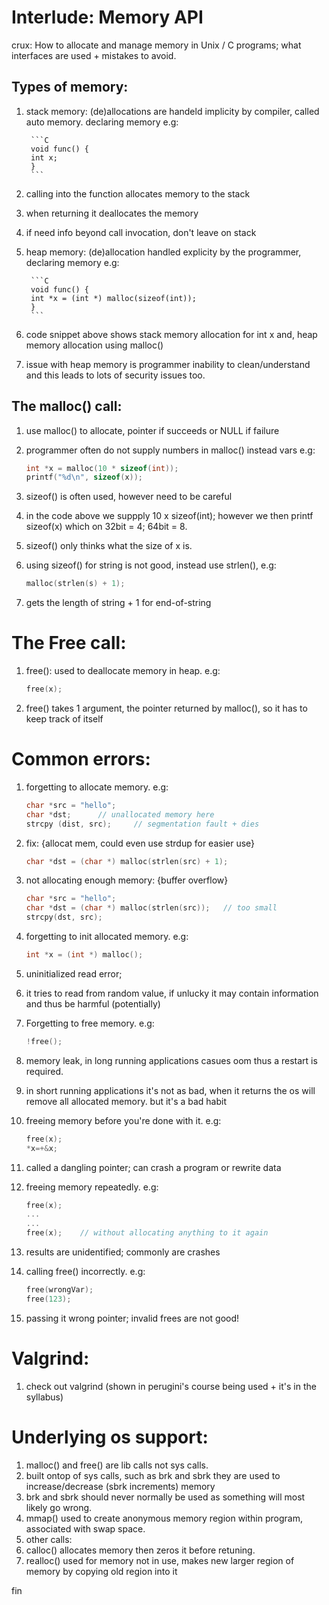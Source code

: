 # Interlude: Memory API

crux: How to allocate and manage memory in Unix / C programs; what interfaces
are used + mistakes to avoid.

## Types of memory:
1. stack memory: (de)allocations are handeld implicity by compiler, called  
auto memory. declaring memory e.g:
		
		```C
		void func() {
		int x;
		}
		```

1. calling into the function allocates memory to the stack
1. when returning it deallocates the memory
1. if need info beyond call invocation, don't leave on stack

1. heap memory: (de)allocation handled explicity by the programmer, declaring
  memory e.g:

		```C
		void func() {
		int *x = (int *) malloc(sizeof(int));
		}
		```

1. code snippet above shows stack memory allocation for int x and, heap
  memory allocation using malloc()
1. issue with heap memory is programmer inability to clean/understand and
 this leads to lots of security issues too.

## The malloc() call:
1. use malloc() to allocate, pointer if succeeds or NULL if failure	
1. programmer often do not supply numbers in malloc() instead vars e.g:

	```C
	int *x = malloc(10 * sizeof(int));
	printf("%d\n", sizeof(x));
	```

1. sizeof() is often used, however need to be careful
1. in the code above we suppply 10 x sizeof(int); however we then printf
 sizeof(x) which on 32bit = 4; 64bit = 8.
1. sizeof() only thinks what the size of x is.

1. using sizeof() for string is not good, instead use strlen(), e.g:

	```C
	malloc(strlen(s) + 1);
	```	

1. gets the length of string + 1 for end-of-string

# The Free call:
1. free(): used to deallocate memory in heap. e.g:

	```C
	free(x);
	```

1. free() takes 1 argument, the pointer returned by malloc(), so it has
 to keep track of itself

# Common errors:
1. forgetting to allocate memory. e.g:

	```C
	char *src = "hello";
	char *dst;		// unallocated memory here
	strcpy (dist, src); 	// segmentation fault + dies
	```	

1. fix: {allocat mem, could even use strdup for easier use}

	```C
	char *dst = (char *) malloc(strlen(src) + 1);	
	```

1. not allocating enough memory: {buffer overflow}

	```C
	char *src = "hello";
	char *dst = (char *) malloc(strlen(src));	// too small
	strcpy(dst, src);
	```

1. forgetting to init allocated memory. e.g:

	```C
	int *x = (int *) malloc();
	```

1. uninitialized read error;
1. it tries to read from random value, if unlucky it may contain
 information and thus be harmful (potentially)

1. Forgetting to free memory. e.g:	

	```C
	!free();
	```

1. memory leak, in long running applications casues oom thus a restart
 is required.
1. in short running applications it's not as bad, when it returns
 the os will remove all allocated memory. but it's a bad habit

1. freeing memory before you're done with it. e.g:

	```C
	free(x);
	*x=+&x;
	```

1. called a dangling pointer; can crash a program or rewrite data

1. freeing memory repeatedly. e.g:

	```C
	free(x);
	...
	...
	free(x);	// without allocating anything to it again
	```

1. results are unidentified; commonly are crashes

1. calling free() incorrectly. e.g:

	```C
	free(wrongVar);
	free(123);
	```

1. passing it wrong pointer; invalid frees are not good!

# Valgrind:
1. check out valgrind (shown in perugini's course being used + it's in
 the syllabus)

# Underlying os support:
1. malloc() and free() are lib calls not sys calls.
1. built ontop of sys calls, such as brk and sbrk they are used to 
 increase/decrease (sbrk increments) memory
1. brk and sbrk should never normally be used as something will most
 likely go wrong.
1. mmap() used to create anonymous memory region within program, associated
 with swap space.
1. other calls:
 1. calloc() allocates memory then zeros it before retuning.
 1. realloc() used for memory not in use, makes new larger region of
     memory by copying old region into it

fin
